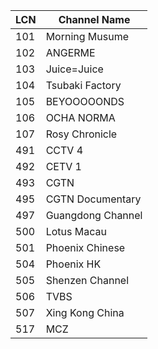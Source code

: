 LCN|Channel Name
--|--
101|Morning Musume
102|ANGERME
103|Juice=Juice
104|Tsubaki Factory
105|BEYOOOOONDS
106|OCHA NORMA
107|Rosy Chronicle
491|CCTV 4
492|CETV 1
493|CGTN
495|CGTN Documentary
497|Guangdong Channel
500|Lotus Macau
501|Phoenix Chinese
504|Phoenix HK
505|Shenzen Channel
506|TVBS
507|Xing Kong China
517|MCZ
